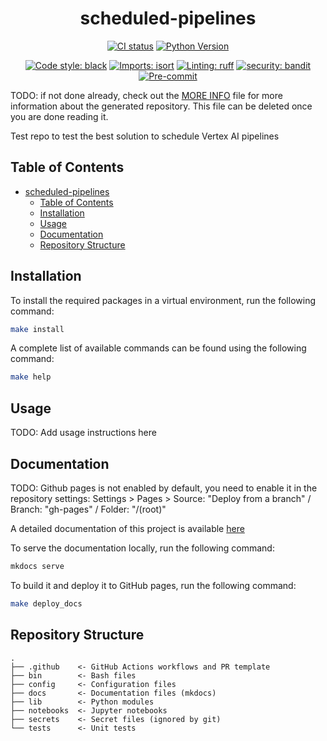<div align="center">

# scheduled-pipelines

[![CI status](https://github.com/artefactory-fr/scheduled-pipelines/actions/workflows/ci.yaml/badge.svg)](https://github.com/artefactory-fr/scheduled-pipelines/actions/workflows/ci.yaml?query=branch%3Amain)
[![Python Version](https://img.shields.io/badge/python-3.8%20%7C%203.9%20%7C%203.10-blue.svg)]()

[![Code style: black](https://img.shields.io/badge/code%20style-black-000000.svg)](https://github.com/psf/black)
[![Imports: isort](https://img.shields.io/badge/%20imports-isort-%231674b1?style=flat&labelColor=ef8336)](https://pycqa.github.io/isort/)
[![Linting: ruff](https://img.shields.io/endpoint?url=https://raw.githubusercontent.com/charliermarsh/ruff/main/assets/badge/v2.json)](https://github.com/astral-sh/ruff)
[![security: bandit](https://img.shields.io/badge/security-bandit-yellow.svg)](https://github.com/PyCQA/bandit)
[![Pre-commit](https://img.shields.io/badge/pre--commit-enabled-informational?logo=pre-commit&logoColor=white)](https://github.com/artefactory-fr/scheduled-pipelines/blob/main/.pre-commit-config.yaml)
</div>

TODO: if not done already, check out the [MORE INFO](MORE_INFO.md) file for more information about the generated repository. This file can be deleted once you are done reading it.

Test repo to test the best solution to schedule Vertex AI pipelines

## Table of Contents

- [scheduled-pipelines](#scheduled-pipelines)
  - [Table of Contents](#table-of-contents)
  - [Installation](#installation)
  - [Usage](#usage)
  - [Documentation](#documentation)
  - [Repository Structure](#repository-structure)

## Installation

To install the required packages in a virtual environment, run the following command:

```bash
make install
```

A complete list of available commands can be found using the following command:

```bash
make help
```

## Usage

TODO: Add usage instructions here

## Documentation

TODO: Github pages is not enabled by default, you need to enable it in the repository settings: Settings > Pages > Source: "Deploy from a branch" / Branch: "gh-pages" / Folder: "/(root)"

A detailed documentation of this project is available [here](https://artefactory-fr.github.io/scheduled-pipelines/)

To serve the documentation locally, run the following command:

```bash
mkdocs serve
```

To build it and deploy it to GitHub pages, run the following command:

```bash
make deploy_docs
```

## Repository Structure

```
.
├── .github    <- GitHub Actions workflows and PR template
├── bin        <- Bash files
├── config     <- Configuration files
├── docs       <- Documentation files (mkdocs)
├── lib        <- Python modules
├── notebooks  <- Jupyter notebooks
├── secrets    <- Secret files (ignored by git)
└── tests      <- Unit tests
```

